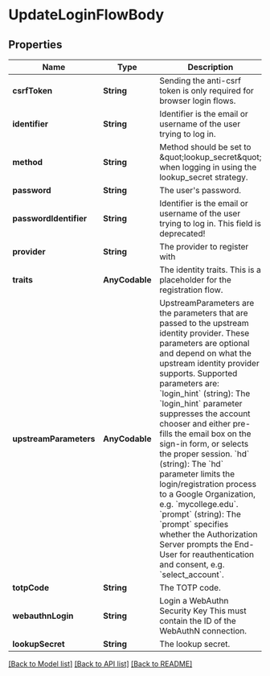 # UpdateLoginFlowBody

## Properties
Name | Type | Description | Notes
------------ | ------------- | ------------- | -------------
**csrfToken** | **String** | Sending the anti-csrf token is only required for browser login flows. | [optional] 
**identifier** | **String** | Identifier is the email or username of the user trying to log in. | 
**method** | **String** | Method should be set to \&quot;lookup_secret\&quot; when logging in using the lookup_secret strategy. | 
**password** | **String** | The user&#39;s password. | 
**passwordIdentifier** | **String** | Identifier is the email or username of the user trying to log in. This field is deprecated! | [optional] 
**provider** | **String** | The provider to register with | 
**traits** | **AnyCodable** | The identity traits. This is a placeholder for the registration flow. | [optional] 
**upstreamParameters** | **AnyCodable** | UpstreamParameters are the parameters that are passed to the upstream identity provider.  These parameters are optional and depend on what the upstream identity provider supports. Supported parameters are: &#x60;login_hint&#x60; (string): The &#x60;login_hint&#x60; parameter suppresses the account chooser and either pre-fills the email box on the sign-in form, or selects the proper session. &#x60;hd&#x60; (string): The &#x60;hd&#x60; parameter limits the login/registration process to a Google Organization, e.g. &#x60;mycollege.edu&#x60;. &#x60;prompt&#x60; (string): The &#x60;prompt&#x60; specifies whether the Authorization Server prompts the End-User for reauthentication and consent, e.g. &#x60;select_account&#x60;. | [optional] 
**totpCode** | **String** | The TOTP code. | 
**webauthnLogin** | **String** | Login a WebAuthn Security Key  This must contain the ID of the WebAuthN connection. | [optional] 
**lookupSecret** | **String** | The lookup secret. | 

[[Back to Model list]](../README.md#documentation-for-models) [[Back to API list]](../README.md#documentation-for-api-endpoints) [[Back to README]](../README.md)


